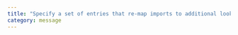 ```yaml
---
title: "Specify a set of entries that re-map imports to additional lookup locations."
category: message
---
```


